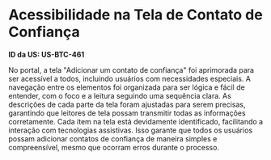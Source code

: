 # Acessibilidade na Tela de Contato de Confiança

**ID da US: US-BTC-461**

No portal, a tela "Adicionar um contato de confiança" foi aprimorada para ser acessível a todos, incluindo usuários com necessidades especiais. A navegação entre os elementos foi organizada para ser lógica e fácil de entender, com o foco e a leitura seguindo uma sequência clara. As descrições de cada parte da tela foram ajustadas para serem precisas, garantindo que leitores de tela possam transmitir todas as informações corretamente. Cada item na tela está devidamente identificado, facilitando a interação com tecnologias assistivas. Isso garante que todos os usuários possam adicionar contatos de confiança de maneira simples e compreensível, mesmo que ocorram erros durante o processo.